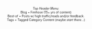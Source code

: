 <br />

<div style="font-size: 7px; text-align: center;" >
 <i>Top Header Menu</i>:<br />
    Blog = Firehose (15+ yrs of content) <br />
    Best-of = Posts w/ high traffic/reads and/or feedback. <br />
    Tags = Tagged Category Content (maybe <i>start there</i>...)
</div>
